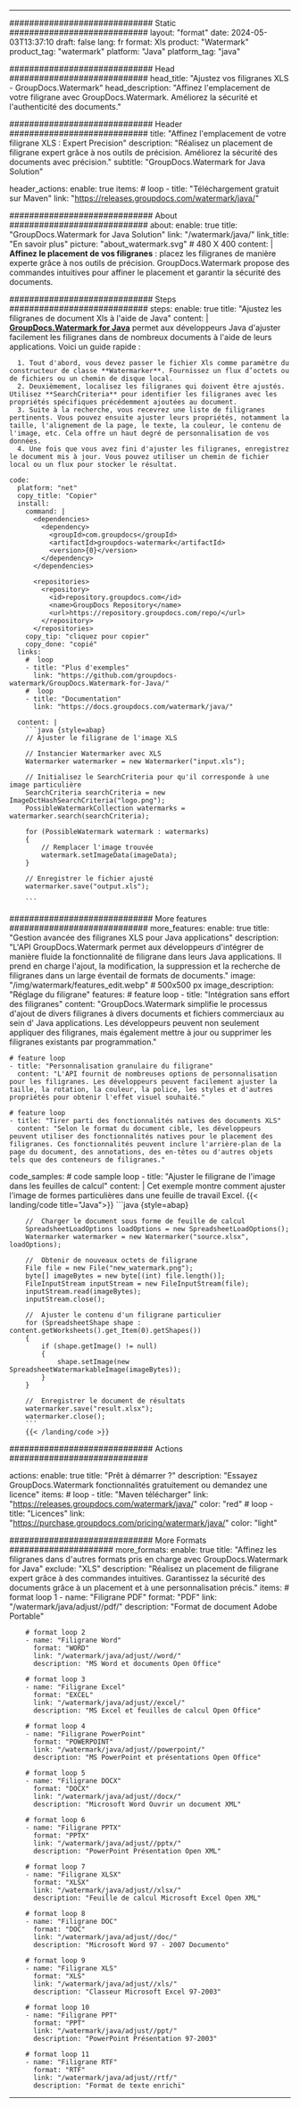 
---
############################# Static ############################
layout: "format"
date:  2024-05-03T13:37:10
draft: false
lang: fr
format: Xls
product: "Watermark"
product_tag: "watermark"
platform: "Java"
platform_tag: "java"

############################# Head ############################
head_title: "Ajustez vos filigranes XLS - GroupDocs.Watermark"
head_description: "Affinez l'emplacement de votre filigrane avec GroupDocs.Watermark. Améliorez la sécurité et l'authenticité des documents."

############################# Header ############################
title: "Affinez l'emplacement de votre filigrane XLS : Expert Precision" 
description: "Réalisez un placement de filigrane expert grâce à nos outils de précision. Améliorez la sécurité des documents avec précision."
subtitle: "GroupDocs.Watermark for Java Solution" 

header_actions:
  enable: true
  items:
    #  loop
    - title: "Téléchargement gratuit sur Maven"
      link: "https://releases.groupdocs.com/watermark/java/"
      
############################# About ############################
about:
    enable: true
    title: "GroupDocs.Watermark for Java Solution"
    link: "/watermark/java/"
    link_title: "En savoir plus"
    picture: "about_watermark.svg" # 480 X 400
    content: |
       **Affinez le placement de vos filigranes** : placez les filigranes de manière experte grâce à nos outils de précision. GroupDocs.Watermark propose des commandes intuitives pour affiner le placement et garantir la sécurité des documents.

############################# Steps ############################
steps:
    enable: true
    title: "Ajustez les filigranes de document Xls à l'aide de Java"
    content: |
      **[GroupDocs.Watermark for Java](https://products.groupdocs.com/watermark/java/)** permet aux développeurs Java d'ajuster facilement les filigranes dans de nombreux documents à l'aide de leurs applications. Voici un guide rapide :
      
      1. Tout d'abord, vous devez passer le fichier Xls comme paramètre du constructeur de classe **Watermarker**. Fournissez un flux d’octets ou de fichiers ou un chemin de disque local.
      2. Deuxièmement, localisez les filigranes qui doivent être ajustés. Utilisez **SearchCriteria** pour identifier les filigranes avec les propriétés spécifiques précédemment ajoutées au document.
      3. Suite à la recherche, vous recevrez une liste de filigranes pertinents. Vous pouvez ensuite ajuster leurs propriétés, notamment la taille, l'alignement de la page, le texte, la couleur, le contenu de l'image, etc. Cela offre un haut degré de personnalisation de vos données.
      4. Une fois que vous avez fini d'ajuster les filigranes, enregistrez le document mis à jour. Vous pouvez utiliser un chemin de fichier local ou un flux pour stocker le résultat.
   
    code:
      platform: "net"
      copy_title: "Copier"
      install:
        command: |
          <dependencies>
            <dependency>
              <groupId>com.groupdocs</groupId>
              <artifactId>groupdocs-watermark</artifactId>
              <version>{0}</version>
            </dependency>
          </dependencies>

          <repositories>
            <repository>
              <id>repository.groupdocs.com</id>
              <name>GroupDocs Repository</name>
              <url>https://repository.groupdocs.com/repo/</url>
            </repository>
          </repositories>
        copy_tip: "cliquez pour copier"
        copy_done: "copié"
      links:
        #  loop
        - title: "Plus d'exemples"
          link: "https://github.com/groupdocs-watermark/GroupDocs.Watermark-for-Java/"
        #  loop
        - title: "Documentation"
          link: "https://docs.groupdocs.com/watermark/java/"
          
      content: |
        ```java {style=abap}
        // Ajuster le filigrane de l'image XLS

        // Instancier Watermarker avec XLS
        Watermarker watermarker = new Watermarker("input.xls");
        
        // Initialisez le SearchCriteria pour qu'il corresponde à une image particulière
        SearchCriteria searchCriteria = new ImageDctHashSearchCriteria("logo.png");
        PossibleWatermarkCollection watermarks = watermarker.search(searchCriteria);

        for (PossibleWatermark watermark : watermarks)
        {
            // Remplacer l'image trouvée
            watermark.setImageData(imageData);
        }

        // Enregistrer le fichier ajusté
        watermarker.save("output.xls");
        
        ```
        
############################# More features ############################
more_features:
  enable: true
  title: "Gestion avancée des filigranes XLS pour Java applications"
  description: "L'API GroupDocs.Watermark permet aux développeurs d'intégrer de manière fluide la fonctionnalité de filigrane dans leurs Java applications. Il prend en charge l'ajout, la modification, la suppression et la recherche de filigranes dans un large éventail de formats de documents."
  image: "/img/watermark/features_edit.webp" # 500x500 px
  image_description: "Réglage du filigrane"
  features:
    # feature loop
    - title: "Intégration sans effort des filigranes"
      content: "GroupDocs.Watermark simplifie le processus d'ajout de divers filigranes à divers documents et fichiers commerciaux au sein d' Java applications. Les développeurs peuvent non seulement appliquer des filigranes, mais également mettre à jour ou supprimer les filigranes existants par programmation."

    # feature loop
    - title: "Personnalisation granulaire du filigrane"
      content: "L'API fournit de nombreuses options de personnalisation pour les filigranes. Les développeurs peuvent facilement ajuster la taille, la rotation, la couleur, la police, les styles et d'autres propriétés pour obtenir l'effet visuel souhaité."

    # feature loop
    - title: "Tirer parti des fonctionnalités natives des documents XLS"
      content: "Selon le format du document cible, les développeurs peuvent utiliser des fonctionnalités natives pour le placement des filigranes. Ces fonctionnalités peuvent inclure l'arrière-plan de la page du document, des annotations, des en-têtes ou d'autres objets tels que des conteneurs de filigranes."
      
  code_samples:
    # code sample loop
    - title: "Ajuster le filigrane de l'image dans les feuilles de calcul"
      content: |
        Cet exemple montre comment ajuster l'image de formes particulières dans une feuille de travail Excel.
        {{< landing/code title="Java">}}
        ```java {style=abap}
        
        //  Charger le document sous forme de feuille de calcul
        SpreadsheetLoadOptions loadOptions = new SpreadsheetLoadOptions();
        Watermarker watermarker = new Watermarker("source.xlsx", loadOptions);

        //  Obtenir de nouveaux octets de filigrane
        File file = new File("new_watermark.png");
        byte[] imageBytes = new byte[(int) file.length()];
        FileInputStream inputStream = new FileInputStream(file);
        inputStream.read(imageBytes);
        inputStream.close();

        //  Ajuster le contenu d'un filigrane particulier
        for (SpreadsheetShape shape : content.getWorksheets().get_Item(0).getShapes())
        {
            if (shape.getImage() != null)
            {
                shape.setImage(new SpreadsheetWatermarkableImage(imageBytes));
            }
        }

        //  Enregistrer le document de résultats
        watermarker.save("result.xlsx");
        watermarker.close();
        ```
        {{< /landing/code >}}


############################# Actions ############################

actions:
  enable: true
  title: "Prêt à démarrer ?"
  description: "Essayez GroupDocs.Watermark fonctionnalités gratuitement ou demandez une licence"
  items:
    #  loop
    - title: "Maven télécharger"
      link: "https://releases.groupdocs.com/watermark/java/"
      color: "red"
        #  loop
    - title: "Licences"
      link: "https://purchase.groupdocs.com/pricing/watermark/java/"
      color: "light"


############################# More Formats #####################
more_formats:
    enable: true
    title: "Affinez les filigranes dans d'autres formats pris en charge avec GroupDocs.Watermark for Java"
    exclude: "XLS"
    description: "Réalisez un placement de filigrane expert grâce à des commandes intuitives. Garantissez la sécurité des documents grâce à un placement et à une personnalisation précis."
    items: 
        # format loop 1
        - name: "Filigrane PDF"
          format: "PDF"
          link: "/watermark/java/adjust//pdf/"
          description: "Format de document Adobe Portable"

        # format loop 2
        - name: "Filigrane Word"
          format: "WORD"
          link: "/watermark/java/adjust//word/"
          description: "MS Word et documents Open Office"
          
        # format loop 3
        - name: "Filigrane Excel"
          format: "EXCEL"
          link: "/watermark/java/adjust//excel/"
          description: "MS Excel et feuilles de calcul Open Office"

        # format loop 4
        - name: "Filigrane PowerPoint"
          format: "POWERPOINT"
          link: "/watermark/java/adjust//powerpoint/"
          description: "MS PowerPoint et présentations Open Office"

        # format loop 5
        - name: "Filigrane DOCX"
          format: "DOCX"
          link: "/watermark/java/adjust//docx/"
          description: "Microsoft Word Ouvrir un document XML"
          
        # format loop 6
        - name: "Filigrane PPTX"
          format: "PPTX"
          link: "/watermark/java/adjust//pptx/"
          description: "PowerPoint Présentation Open XML"
          
        # format loop 7
        - name: "Filigrane XLSX"
          format: "XLSX"
          link: "/watermark/java/adjust//xlsx/"
          description: "Feuille de calcul Microsoft Excel Open XML"

        # format loop 8
        - name: "Filigrane DOC"
          format: "DOC"
          link: "/watermark/java/adjust//doc/"
          description: "Microsoft Word 97 - 2007 Documento"

        # format loop 9
        - name: "Filigrane XLS"
          format: "XLS"
          link: "/watermark/java/adjust//xls/"
          description: "Classeur Microsoft Excel 97-2003"

        # format loop 10
        - name: "Filigrane PPT"
          format: "PPT"
          link: "/watermark/java/adjust//ppt/"
          description: "PowerPoint Présentation 97-2003"

        # format loop 11
        - name: "Filigrane RTF"
          format: "RTF"
          link: "/watermark/java/adjust//rtf/"
          description: "Format de texte enrichi"

---